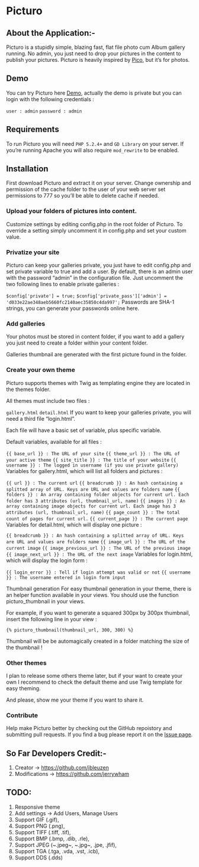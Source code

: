 Picturo
=======

## About the Application:-
Picturo is a stupidly simple, blazing fast, flat file photo cum Album gallery running. No admin, you just need to drop your pictures in the content to publish your pictures. Picturo is heavily inspired by [Pico](https://github.com/gilbitron/Pico), but it’s for photos.

## Demo
You can try Picturo here [Demo](http://picturo.johanbleuzen.fr), actually the demo is private but you can login with the following credentials :

``user : admin``
``password : admin``

## Requirements
To run Picturo you will need ``PHP 5.2.4+`` and ``GD Library`` on your server. If you’re running Apache you will also require ``mod_rewrite`` to be enabled.

## Installation
First download Picturo and extract it on your server.
Change ownership and permission of the cache folder to the user of your web server set permissions to 777 so you’ll be able to delete cache if needed.

### Upload your folders of pictures into content.
Customize settings by editing config.php in the root folder of Picturo. To override a setting simply uncomment it in config.php and set your custom value.

### Privatize your site
Picturo can keep your galleries private, you just have to edit config.php and set private variable to true and add a user. By default, there is an admin user with the password “admin” in the configuration file. Just uncomment the two following lines to enable private galleries :

``$config['private'] = true;``
``$config['private_pass']['admin'] = 'd033e22ae348aeb5660fc2140aec35850c4da997';``
Passwords are SHA-1 strings, you can generate your passwords online here.

### Add galleries
Your photos must be stored in content folder, if you want to add a gallery you just need to create a folder within your content folder.

Galleries thumbnail are generated with the first picture found in the folder.

### Create your own theme
Picturo supports themes with Twig as templating engine they are located in the themes folder.

All themes must include two files :

``gallery.html``
``detail.html``
If you want to keep your galleries private, you will need a third file “login.html”.

Each file will have a basic set of variable, plus specific variable.

Default variables, available for all files :

``{{ base_url }} : The URL of your site``
``{{ theme_url }} : The URL of your active theme``
``{{ site_title }} : The title of your website``
``{{ username }} : The logged in username (if you use private gallery)``
Variables for gallery.html, which will list all folders and pictures :

``{{ url }} : The current url``
``{{ breadcrumb }} : An hash containing a splitted array of URL. Keys are URL and values are folders name``
``{{ folders }} : An array containing folder objects for current url. Each folder has 3 attributes (url, thumbnail_url, name)``
``{{ images }} : An array containing image objects for current url. Each image has 3 attributes (url, thumbnail_url, name)``
``{{ page_count }} : The total count of pages for current url.``
``{{ current_page }} : The current page``
Variables for detail.html, which will display one picture :

``{{ breadcrumb }} : An hash containing a splitted array of URL. Keys are URL and values are folders name``
``{{ image_url }} : The URL of the current image``
``{{ image_previous_url }} : The URL of the previous image``
``{{ image_next_url }} : The URL of the next image``
Variables for login.html, which will display the login form :

``{{ login_error }} : Tell if login attempt was valid or not``
``{{ username }} : The username entered in login form input``

Thumbnail generation
For easy thumbnail generation in your theme, there is an helper function available in your views.
You should use the function picturo_thumbnail in your views.

For example, if you want to generate a squared 300px by 300px thumbnail, insert the following line in your view :

``{% picturo_thumbnail(thumbnail_url, 300, 300) %}``

Thumbnail will be be automagically created in a folder matching the size of the thumbnail !

### Other themes
I plan to release some others theme later, but if your want to create your own I recommend to check the default theme and use Twig template for easy theming.

And please, show me your theme if you want to share it.

### Contribute
Help make Picturo better by checking out the GitHub repoistory and submitting pull requests. If you find a bug please report it on the [Issue page](https://github.com/dineshkummarc/Picturo/issues).

## So Far Developers Credit:-
1. Creator -> https://github.com/jbleuzen
2. Modifications -> https://github.com/jerrywham

## TODO:
 1. Responsive theme
 2. Add settings -> Add Users, Manage Users
 3. Support GIF (.gif),
 4. Support PNG (.png),
 5. Support TIFF (.tiff, .tif),
 6. Support BMP (.bmp, .dib, .rle),
 7. Support JPEG (~.jpeg~, ~.jpg~, .jpe, .jfif),
 8. Support TGA (.tga, .vda, .vst, .icb),
 9. Support DDS (.dds)